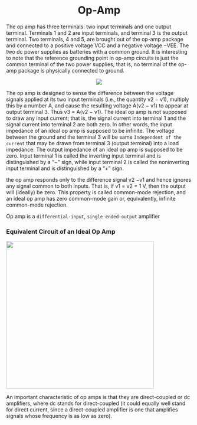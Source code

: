 <div align=center><h1><strong>Op-Amp</strong></h1></div>

The op amp has three terminals: two input terminals and one output terminal. Terminals 1 and 2 are input terminals, and terminal 3 is the output terminal.
Two terminals, 4 and 5, are brought out of the op-amp package and connected to a positive voltage VCC and a negative voltage −VEE. 
The two dc power supplies as batteries with a common ground. It is interesting to note that the reference grounding point in op-amp circuits is just the common terminal of
the two power supplies; that is, no terminal of the op-amp package is physically connected to ground. 

<div align = center><img src = "https://user-images.githubusercontent.com/91787553/227740132-77dd871c-7de4-4340-a124-ee3734cf8f56.png"></div>

The op amp is designed to sense the difference between the voltage signals applied at its two input terminals (i.e., the quantity v2 − v1), multiply this by a number A, and cause the resulting voltage A(v2 − v1) to appear
at output terminal 3. Thus v3 = A(v2 − v1). 
The ideal op amp is not supposed to draw any input current; that is, the signal current into terminal 1 and the signal current into terminal 2 are both zero. In other words, the input
impedance of an ideal op amp is supposed to be infinite.
The voltage between the ground and the terminal 3 will be same ```Independent of the current``` that may be drawn from terminal 3 (output terminal) into a load impedance. The output impedance of an ideal op amp is supposed
to be zero.
Input terminal 1 is called the inverting input terminal and is distinguished by a “−” sign, while input terminal 2 is called the noninverting
input terminal and is distinguished by a “+” sign.

the op amp responds only to the difference signal v2 −v1 and hence ignores any signal common to both inputs. That is, if v1 = v2 = 1 V, then the output will (ideally) be zero.
This property is called common-mode rejection, and an ideal op amp has zero common-mode gain or, equivalently, infinite common-mode rejection. 

Op amp is a ```differential-input```, ```single-ended-output``` amplifier

<h3> Equivalent Circuit of an Ideal Op Amp</h3>
<div>
<img src = "https://user-images.githubusercontent.com/91787553/227740687-9b517036-ba4b-40d6-93ff-3f721cb44c5c.png" width = 400>
</div>

An important characteristic of op amps is that they are direct-coupled or dc amplifiers, where dc stands for direct-coupled (it could equally well stand for direct current, since a
direct-coupled amplifier is one that amplifies signals whose frequency is as low as zero). 
